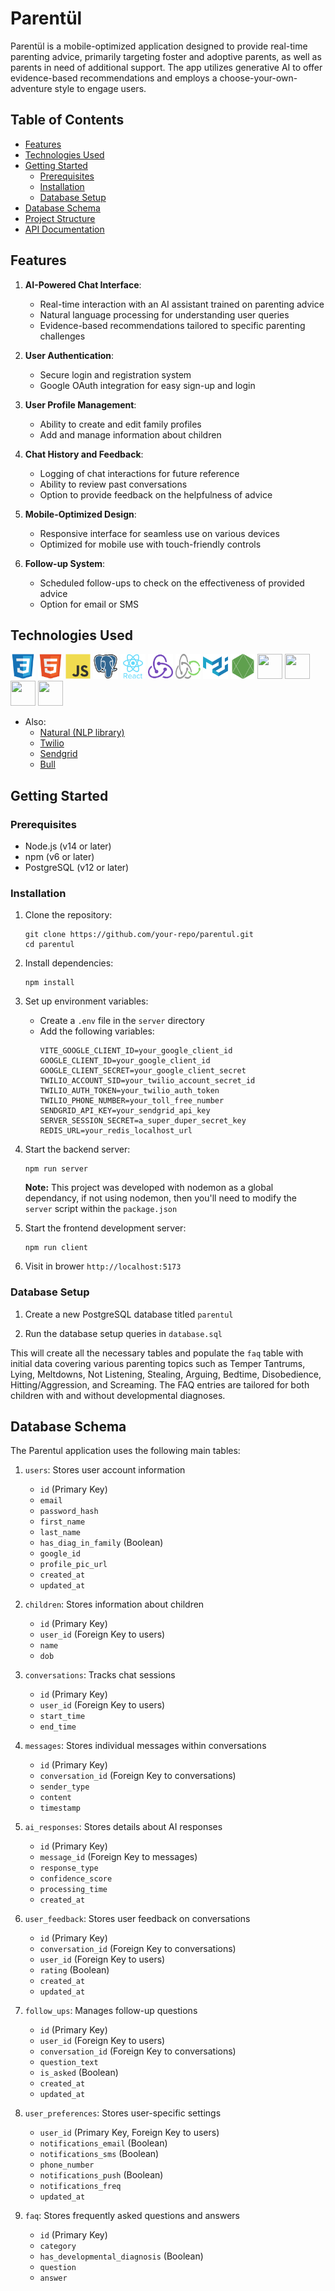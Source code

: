 # Parentül

Parentül is a mobile-optimized application designed to provide real-time parenting advice, primarily targeting foster and adoptive parents, as well as parents in need of additional support. The app utilizes generative AI to offer evidence-based recommendations and employs a choose-your-own-adventure style to engage users.

## Table of Contents

- [Features](#features)
- [Technologies Used](#technologies-used)
- [Getting Started](#getting-started)
  - [Prerequisites](#prerequisites)
  - [Installation](#installation)
  - [Database Setup](#database-setup)
- [Database Schema](#database-schema)
- [Project Structure](#project-structure)
- [API Documentation](#api-documentation)

## Features

1. **AI-Powered Chat Interface**: 
   - Real-time interaction with an AI assistant trained on parenting advice
   - Natural language processing for understanding user queries
   - Evidence-based recommendations tailored to specific parenting challenges

2. **User Authentication**: 
   - Secure login and registration system
   - Google OAuth integration for easy sign-up and login

3. **User Profile Management**:
   - Ability to create and edit family profiles
   - Add and manage information about children

4. **Chat History and Feedback**:
   - Logging of chat interactions for future reference
   - Ability to review past conversations
   - Option to provide feedback on the helpfulness of advice

5. **Mobile-Optimized Design**:
   - Responsive interface for seamless use on various devices
   - Optimized for mobile use with touch-friendly controls

7. **Follow-up System**:
   - Scheduled follow-ups to check on the effectiveness of provided advice
   - Option for email or SMS

## Technologies Used
<a href="https://www.w3schools.com/w3css/defaulT.asp"><img src="https://raw.githubusercontent.com/devicons/devicon/master/icons/css3/css3-original.svg" height="40px" width="40px" /></a>
<a href="https://www.w3schools.com/html/"><img src="https://raw.githubusercontent.com/devicons/devicon/master/icons/html5/html5-original.svg" height="40px" width="40px" /></a>
<a href="https://www.w3schools.com/js/default.asp"><img src="https://raw.githubusercontent.com/devicons/devicon/master/icons/javascript/javascript-original.svg" height="40px" width="40px" /></a>
<a href="https://www.postgresql.org/"><img src="https://raw.githubusercontent.com/devicons/devicon/master/icons/postgresql/postgresql-original.svg" height="40px" width="40px" /></a>
<a href="https://reactjs.org/"><img src="https://raw.githubusercontent.com/devicons/devicon/master/icons/react/react-original-wordmark.svg" height="40px" width="40px" /></a>
<a href="https://redux.js.org/"><img src="https://raw.githubusercontent.com/devicons/devicon/master/icons/redux/redux-original.svg" height="40px" width="40px" /></a>
<a href="https://redux-saga.js.org/docs/introduction/GettingStarted"><img src="./public/images/redux-saga.svg" height="40px" width="40px" /></a>
<a href="https://material-ui.com/"><img src="https://raw.githubusercontent.com/devicons/devicon/master/icons/materialui/materialui-original.svg" height="40px" width="40px" /></a>
<a href="https://nodejs.org/en/"><img src="https://github.com/devicons/devicon/blob/master/icons/nodejs/nodejs-plain.svg" height="40px" width="40px" /></a>
<a href="https://axios-http.com/docs/intro"><img src="https://cdn.jsdelivr.net/gh/devicons/devicon@latest/icons/axios/axios-plain.svg" height="40px" width="40px" /></a>
<a href="https://socket.io/"><img src="https://cdn.jsdelivr.net/gh/devicons/devicon@latest/icons/socketio/socketio-original.svg" height="40px" width="40px"/></a>
<a href="https://oauth.net/"><img src="https://cdn.jsdelivr.net/gh/devicons/devicon@latest/icons/oauth/oauth-original.svg" height="40px" width="40px" /></a>
<a href="https://redis.io/"><img src="https://cdn.jsdelivr.net/gh/devicons/devicon@latest/icons/redis/redis-original.svg" height="40px" width="40px" /></a>

- Also:
  - [Natural (NLP library)](https://www.npmjs.com/package/natural?activeTab=code)
  - [Twilio](https://www.twilio.com/en-us)
  - [Sendgrid](https://sendgrid.com/en-us)
  - [Bull](https://www.npmjs.com/package/bull)

## Getting Started

### Prerequisites

- Node.js (v14 or later)
- npm (v6 or later)
- PostgreSQL (v12 or later)

### Installation

1. Clone the repository:
   ```
   git clone https://github.com/your-repo/parentul.git
   cd parentul
   ```

2. Install dependencies:
   ```
   npm install
   ```

3. Set up environment variables:
   - Create a `.env` file in the `server` directory
   - Add the following variables:
     ```
     VITE_GOOGLE_CLIENT_ID=your_google_client_id
     GOOGLE_CLIENT_ID=your_google_client_id
     GOOGLE_CLIENT_SECRET=your_google_client_secret
     TWILIO_ACCOUNT_SID=your_twilio_account_secret_id
     TWILIO_AUTH_TOKEN=your_twilio_auth_token
     TWILIO_PHONE_NUMBER=your_toll_free_number
     SENDGRID_API_KEY=your_sendgrid_api_key
     SERVER_SESSION_SECRET=a_super_duper_secret_key
     REDIS_URL=your_redis_localhost_url
     ```

4. Start the backend server:
   ```
   npm run server
   ```
   **Note:** This project was developed with nodemon as a global dependancy, if not using nodemon, then you'll need to modify the `server` script within the `package.json`

5. Start the frontend development server:
   ```
   npm run client
   ```

6. Visit in brower `http://localhost:5173`

### Database Setup

1. Create a new PostgreSQL database titled `parentul`


2. Run the database setup queries in `database.sql`
   

This will create all the necessary tables and populate the `faq` table with initial data covering various parenting topics such as Temper Tantrums, Lying, Meltdowns, Not Listening, Stealing, Arguing, Bedtime, Disobedience, Hitting/Aggression, and Screaming. The FAQ entries are tailored for both children with and without developmental diagnoses.

## Database Schema

The Parentul application uses the following main tables:

1. `users`: Stores user account information
   - `id` (Primary Key)
   - `email`
   - `password_hash`
   - `first_name`
   - `last_name`
   - `has_diag_in_family` (Boolean)
   - `google_id`
   - `profile_pic_url`
   - `created_at`
   - `updated_at`

2. `children`: Stores information about children
   - `id` (Primary Key)
   - `user_id` (Foreign Key to users)
   - `name`
   - `dob`

3. `conversations`: Tracks chat sessions
   - `id` (Primary Key)
   - `user_id` (Foreign Key to users)
   - `start_time`
   - `end_time`

4. `messages`: Stores individual messages within conversations
   - `id` (Primary Key)
   - `conversation_id` (Foreign Key to conversations)
   - `sender_type`
   - `content`
   - `timestamp`

5. `ai_responses`: Stores details about AI responses
   - `id` (Primary Key)
   - `message_id` (Foreign Key to messages)
   - `response_type`
   - `confidence_score`
   - `processing_time`
   - `created_at`

6. `user_feedback`: Stores user feedback on conversations
   - `id` (Primary Key)
   - `conversation_id` (Foreign Key to conversations)
   - `user_id` (Foreign Key to users)
   - `rating` (Boolean)
   - `created_at`
   - `updated_at`

7. `follow_ups`: Manages follow-up questions
   - `id` (Primary Key)
   - `user_id` (Foreign Key to users)
   - `conversation_id` (Foreign Key to conversations)
   - `question_text`
   - `is_asked` (Boolean)
   - `created_at`
   - `updated_at`

8. `user_preferences`: Stores user-specific settings
   - `user_id` (Primary Key, Foreign Key to users)
   - `notifications_email` (Boolean)
   - `notifications_sms` (Boolean)
   - `phone_number`
   - `notifications_push` (Boolean)
   - `notifications_freq`
   - `updated_at`

9. `faq`: Stores frequently asked questions and answers
   - `id` (Primary Key)
   - `category`
   - `has_developmental_diagnosis` (Boolean)
   - `question`
   - `answer`




